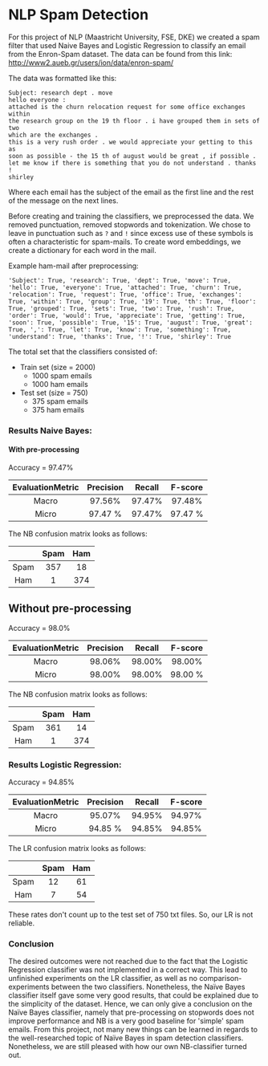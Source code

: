 # NLP Spam Detection

For this project of NLP (Maastricht University, FSE, DKE) we created a spam filter that used Naive Bayes and Logistic Regression to classify an email from the Enron-Spam dataset. The data can be found from this link: http://www2.aueb.gr/users/ion/data/enron-spam/

The data was formatted like this:

```
Subject: research dept . move
hello everyone :
attached is the churn relocation request for some office exchanges within
the research group on the 19 th floor . i have grouped them in sets of two
which are the exchanges .
this is a very rush order . we would appreciate your getting to this as
soon as possible - the 15 th of august would be great , if possible .
let me know if there is something that you do not understand . thanks !
shirley
```
Where each email has the subject of the email as the first line and the rest of the message on the next lines. 

Before creating and training the classifiers, we preprocessed the data. We removed punctuation, removed stopwords and tokenization. We chose to leave in punctuation such as `?` and `!` since excess use of these symbols is often a characteristic for spam-mails. To create word embeddings, we create a dictionary for each word in the mail. 

Example ham-mail after preprocessing:

```
'Subject': True, 'research': True, 'dept': True, 'move': True, 'hello': True, 'everyone': True, 'attached': True, 'churn': True, 'relocation': True, 'request': True, 'office': True, 'exchanges': True, 'within': True, 'group': True, '19': True, 'th': True, 'floor': True, 'grouped': True, 'sets': True, 'two': True, 'rush': True, 'order': True, 'would': True, 'appreciate': True, 'getting': True, 'soon': True, 'possible': True, '15': True, 'august': True, 'great': True, ',': True, 'let': True, 'know': True, 'something': True, 'understand': True, 'thanks': True, '!': True, 'shirley': True
```

The total set that the classifiers consisted of:
* Train set (size = 2000)
  * 1000 spam emails
  * 1000 ham emails
* Test set (size = 750)
  * 375 spam emails
  * 375 ham emails

### Results Naive Bayes:

#### With pre-processing

Accuracy = 97.47%

| EvaluationMetric | Precision | Recall | F-score |
|   :---:    |   :---:   |  :---: |  :---:  |
|   Macro    |   97.56%  |  97.47%|  97.48% |
|   Micro    |   97.47 % |  97.47%|  97.47 %|


The NB confusion matrix looks as follows:

|                  |    Spam   |   Ham   | 
|      :---:       |   :---:   |  :---:  |
|      Spam        |    357    |    18   |
|       Ham        |    1    |    374    | 

## Without pre-processing
Accuracy = 98.0%

| EvaluationMetric | Precision | Recall | F-score |
|   :---:    |   :---:   |  :---: |  :---:  |
|   Macro    |   98.06%  |  98.00%|  98.00% |
|   Micro    |   98.00% |  98.00%|  98.00 %|


The NB confusion matrix looks as follows:

|                  |    Spam   |   Ham   | 
|      :---:       |   :---:   |  :---:  |
|      Spam        |    361    |    14   |
|       Ham        |    1    |    374    | 

### Results Logistic Regression:

Accuracy = 94.85%

| EvaluationMetric | Precision | Recall | F-score |
|   :---:    |   :---:   |  :---: |  :---:  |
|   Macro    |   95.07%  |  94.95%|  94.97% |
|   Micro    |   94.85 % |  94.85%|  94.85% |

The LR confusion matrix looks as follows:

|                  |    Spam   |   Ham   | 
|      :---:       |   :---:   |  :---:  |
|      Spam        |    12    |    61   |
|       Ham        |    7    |    54    |

These rates don't count up to the test set of 750 txt files. So, our LR is not reliable.


### Conclusion
The desired outcomes were not reached due to the fact that the Logistic Regression classifier was not implemented in a correct way. This lead to unfinished experiments on the LR classifier, as well as no comparison-experiments between the two classifiers.
Nonetheless, the Naïve Bayes classifier itself gave some very good results, that could be explained due to the simplicity of the dataset. Hence, we can only give a conclusion on the Naïve Bayes classifier, namely that pre-processing on stopwords does not improve performance and NB is a very good baseline for 'simple' spam emails.
From this project, not many new things can be learned in regards to the well-researched topic of Naïve Bayes in spam detection classifiers. Nonetheless, we are still pleased with how our own NB-classifier turned out.
